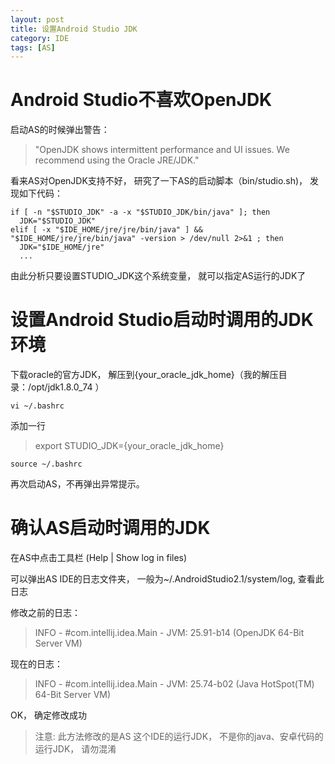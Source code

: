 ```yaml
---
layout: post
title: 设置Android Studio JDK
category: IDE
tags: [AS]
---
```

# Android Studio不喜欢OpenJDK

启动AS的时候弹出警告：

> "OpenJDK shows intermittent performance and UI issues. We recommend using the Oracle JRE/JDK."

看来AS对OpenJDK支持不好， 研究了一下AS的启动脚本（bin/studio.sh)， 发现如下代码：

```shell
if [ -n "$STUDIO_JDK" -a -x "$STUDIO_JDK/bin/java" ]; then
  JDK="$STUDIO_JDK"
elif [ -x "$IDE_HOME/jre/jre/bin/java" ] && "$IDE_HOME/jre/jre/bin/java" -version > /dev/null 2>&1 ; then
  JDK="$IDE_HOME/jre"
  ...
```
由此分析只要设置STUDIO_JDK这个系统变量， 就可以指定AS运行的JDK了

# 设置Android Studio启动时调用的JDK环境

下载oracle的官方JDK， 解压到{your_oracle_jdk_home}（我的解压目录：/opt/jdk1.8.0_74 ）

`vi ~/.bashrc`

添加一行

> export STUDIO_JDK={your_oracle_jdk_home}

`source ~/.bashrc`

再次启动AS，不再弹出异常提示。

# 确认AS启动时调用的JDK

在AS中点击工具栏 (Help | Show log in files)

可以弹出AS IDE的日志文件夹， 一般为~/.AndroidStudio2.1/system/log, 查看此日志

修改之前的日志：

> INFO -        #com.intellij.idea.Main - JVM: 25.91-b14 (OpenJDK 64-Bit Server VM)

现在的日志：

> INFO -        #com.intellij.idea.Main - JVM: 25.74-b02 (Java HotSpot(TM) 64-Bit Server VM)

OK， 确定修改成功

> 注意: 此方法修改的是AS 这个IDE的运行JDK， 不是你的java、安卓代码的运行JDK， 请勿混淆
